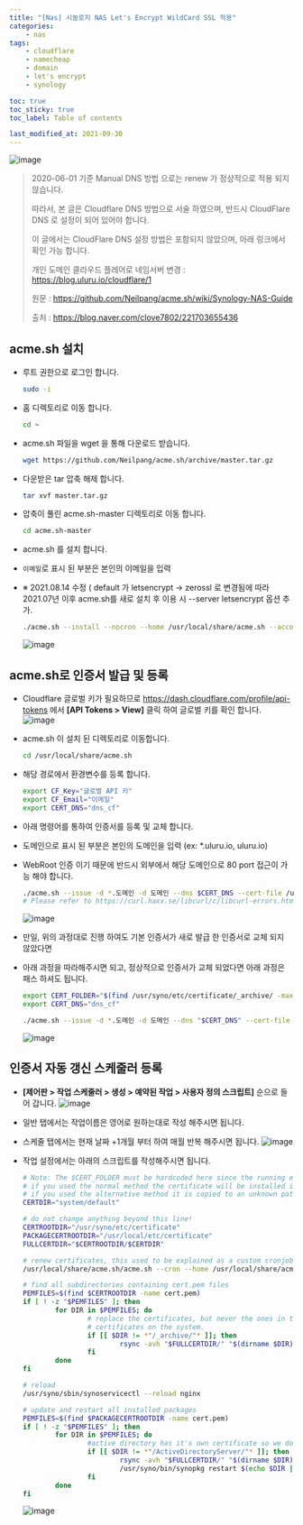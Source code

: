 ```yaml
---
title: "[Nas] 시놀로지 NAS Let's Encrypt WildCard SSL 적용"
categories:
    - nas
tags:
    - cloudflare
    - namecheap
    - domain
    - let's encrypt
    - synology

toc: true
toc_sticky: true
toc_label: Table of contents

last_modified_at: 2021-09-30
---
```


![image](/assets/images/posts/nas/1/1.png)

> 2020-06-01 기준 Manual DNS 방법 으로는 renew 가 정상적으로 적용 되지 않습니다.
>
> 따라서, 본 글은 Cloudflare DNS 방법으로 서술 하였으며, 반드시 CloudFlare DNS 로 설정이 되어 있어야 합니다.
>
> 이 글에서는 CloudFlare DNS 설정 방법은 포함되지 않았으며, 아래 링크에서 확인 가능 합니다.
>
> 개인 도메인 클라우드 플레어로 네임서버 변경 : https://blog.uluru.io/cloudflare/1
>
> 원문 : https://github.com/Neilpang/acme.sh/wiki/Synology-NAS-Guide
>
> 출처 : https://blog.naver.com/clove7802/221703655436


## **acme.sh 설치**
- 루트 권한으로 로그인 합니다.
    ```sh
    sudo -i
    ```
 
- 홈 디렉토리로 이동 합니다.
    ```sh
    cd ~
    ```

- acme.sh 파일을 wget 을 통해 다운로드 받습니다.
    ```sh
    wget https://github.com/Neilpang/acme.sh/archive/master.tar.gz
    ```
 
- 다운받은 tar 압축 해제 합니다.
    ```sh
    tar xvf master.tar.gz
    ```
 
- 압축이 풀린 acme.sh-master 디렉토리로 이동 합니다.
    ```sh
    cd acme.sh-master
    ```

- acme.sh 를 설치 합니다.

- ``이메일``로 표시 된 부분은 본인의 이메일을 입력

- ※ 2021.08.14 수정 ( default 가 letsencrypt -> zerossl 로 변경됨에 따라 2021.07년 이후 acme.sh를 새로 설치 후 이용 시 --server letsencrypt 옵션 추가.
    ```sh
    ./acme.sh --install --nocron --home /usr/local/share/acme.sh --accountemail "이메일" --server letsencrypt
    ```
    ![image](/assets/images/posts/nas/1/2.png)


## **acme.sh로 인증서 발급 및 등록**
- Cloudflare 글로벌 키가 필요하므로 https://dash.cloudflare.com/profile/api-tokens 에서 **[API Tokens > View]** 클릭 하여 글로벌 키를 확인 합니다.
    ![image](/assets/images/posts/nas/1/3.png)

- acme.sh 이 설치 된 디렉토리로 이동합니다.
    ```sh
    cd /usr/local/share/acme.sh
    ```

- 해당 경로에서 환경변수를 등록 합니다.
    ```sh
    export CF_Key="글로벌 API 키" 
    export CF_Email="이메일" 
    export CERT_DNS="dns_cf"
    ```

- 아래 명령어를 통하여 인증서를 등록 및 교체 합니다.

- 도메인으로 표시 된 부분은 본인의 도메인을 입력 (ex: *.uluru.io, uluru.io)

- WebRoot 인증 이기 때문에 반드시 외부에서 해당 도메인으로 80 port 접근이 가능 해야 합니다.
    ```sh
    ./acme.sh --issue -d *.도메인 -d 도메인 --dns $CERT_DNS --cert-file /usr/syno/etc/certificate/system/default/cert.pem --key-file /usr/syno/etc/certificate/system/default/privkey.pem --fullchain-file /usr/syno/etc/certificate/system/default/fullchain.pem --reloadcmd "/usr/syno/sbin/synoservicectl --reload nginx" --dnssleep 30 --force --server letsencrypt
    # Please refer to https://curl.haxx.se/libcurl/c/libcurl-errors.html for error code: 60 오류 발생 시 https://blog.uluru.io/nas/2 참조
    ```
    ![image](/assets/images/posts/nas/1/4.png)

- 만일, 위의 과정대로 진행 하여도 기본 인증서가 새로 발급 한 인증서로 교체 되지 않았다면

- 아래 과정을 따라해주시면 되고, 정상적으로 인증서가 교체 되었다면 아래 과정은 패스 하셔도 됩니다.
    ```sh
    export CERT_FOLDER="$(find /usr/syno/etc/certificate/_archive/ -maxdepth 1 -mindepth 1 -type d)"
    export CERT_DNS="dns_cf"
    ```
    ```sh
    ./acme.sh --issue -d *.도메인 -d 도메인 --dns "$CERT_DNS" --cert-file "$CERT_FOLDER/cert.pem" --key-file "$CERT_FOLDER/privkey.pem" --fullchain-file "$CERT_FOLDER/fullchain.pem" --capath "$CERT_FOLDER/chain.pem" --reloadcmd "/usr/syno/sbin/synoservicectl --reload nginx" --dnssleep 30 --force --server letsencrypt
    ```
    ![image](/assets/images/posts/nas/1/5.png)


## **인증서 자동 갱신 스케줄러 등록**
- **[제어판 > 작업 스케줄러 > 생성 > 예약된 작업 > 사용자 정의 스크립트]** 순으로 들어 갑니다.
    ![image](/assets/images/posts/nas/1/6.png)

- 일반 탭에서는 작업이름은 영어로 원하는대로 작성 해주시면 됩니다.

- 스케줄 탭에서는 현재 날짜 +1개월 부터 하여 매월 반복 해주시면 됩니다.
    ![image](/assets/images/posts/nas/1/7.png)

- 작업 설정에서는 아래의 스크립트를 작성해주시면 됩니다.
    ```sh
    # Note: The $CERT_FOLDER must be hardcoded here since the running environment is unknown. Don't blindly copy&paste!
    # if you used the normal method the certificate will be installed in the system/default directory CERTDIR="system/default"
    # if you used the alternative method it is copied to an unknown path, change the following example to the output of the creation process and uncomment.
    CERTDIR="system/default"

    # do not change anything beyond this line!
    CERTROOTDIR="/usr/syno/etc/certificate"
    PACKAGECERTROOTDIR="/usr/local/etc/certificate"
    FULLCERTDIR="$CERTROOTDIR/$CERTDIR"

    # renew certificates, this used to be explained as a custom cronjob but works just as well within this script according to the output of the task.
    /usr/local/share/acme.sh/acme.sh --cron --home /usr/local/share/acme.sh/

    # find all subdirectories containing cert.pem files
    PEMFILES=$(find $CERTROOTDIR -name cert.pem)
    if [ ! -z "$PEMFILES" ]; then
            for DIR in $PEMFILES; do
                    # replace the certificates, but never the ones in the _archive folders as those are all the unique
                    # certificates on the system.
                    if [[ $DIR != *"/_archive/"* ]]; then
                            rsync -avh "$FULLCERTDIR/" "$(dirname $DIR)/"
                    fi
            done
    fi

    # reload
    /usr/syno/sbin/synoservicectl --reload nginx

    # update and restart all installed packages
    PEMFILES=$(find $PACKAGECERTROOTDIR -name cert.pem)
    if [ ! -z "$PEMFILES" ]; then
            for DIR in $PEMFILES; do
                    #active directory has it's own certificate so we do not update that package
                    if [[ $DIR != *"/ActiveDirectoryServer/"* ]]; then
                            rsync -avh "$FULLCERTDIR/" "$(dirname $DIR)/"
                            /usr/syno/bin/synopkg restart $(echo $DIR | awk -F/ '{print $6}')
                    fi
            done
    fi
    ```
    ![image](/assets/images/posts/nas/1/8.png)

